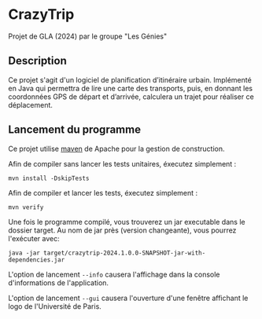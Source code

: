 # CrazyTrip

Projet de GLA (2024) par le groupe "Les Génies"

## Description

Ce projet s'agit d'un logiciel de planification d’itinéraire urbain. Implémenté en Java qui permettra de lire une carte des transports, puis, en donnant les coordonnées GPS de départ et d’arrivée, calculera un trajet pour réaliser ce déplacement.

## Lancement du programme
Ce projet utilise [maven](https://maven.apache.org/) de Apache pour la gestion de construction.

Afin de compiler sans lancer les tests unitaires, éxecutez simplement :
```
mvn install -DskipTests

```

Afin de compiler et lancer les tests, éxecutez simplement :
```
mvn verify

```

Une fois le programme compilé, vous trouverez un jar executable dans le dossier target. Au nom de jar près (version changeante), vous pourrez l'exécuter avec:
```
java -jar target/crazytrip-2024.1.0.0-SNAPSHOT-jar-with-dependencies.jar
```

L'option de lancement `--info` causera l'affichage dans la console d'informations de l'application.

L'option de lancement `--gui` causera l'ouverture d'une fenêtre affichant le logo de l'Université de Paris.

